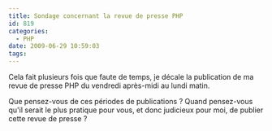 ```yaml
---
title: Sondage concernant la revue de presse PHP
id: 819
categories:
  - PHP
date: 2009-06-29 10:59:03
tags:
---
```


Cela fait plusieurs fois que faute de temps, je décale la publication de ma revue de presse PHP du vendredi après-midi au lundi matin.

Que pensez-vous de ces périodes de publications&nbsp;? Quand pensez-vous qu'il serait le plus pratique pour vous, et donc judicieux pour moi, de publier cette revue de presse&nbsp;?